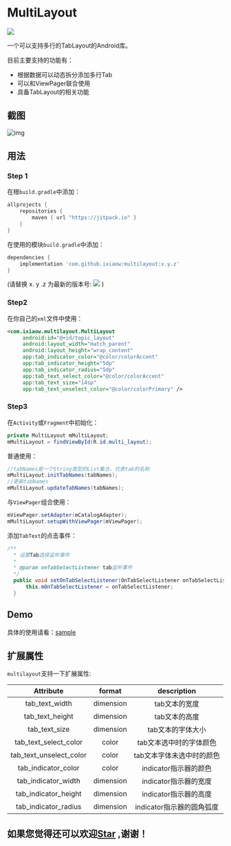 # MultiLayout

[![](https://jitpack.io/v/ixiaow/multilayout.svg)](https://jitpack.io/#ixiaow/multilayout)

一个可以支持多行的TabLayout的Android库。

目前主要支持的功能有：

* 根据数据可以动态拆分添加多行Tab
* 可以和ViewPager联合使用
* 具备TabLayout的相关功能

## 截图

![img](https://github.com/ixiaow/multilayout/blob/master/picture/demo.gif)

## 用法

### Step 1

在根`build.gradle`中添加：

```groovy
allprojects {
    repositories {
        maven { url "https://jitpack.io" }
    }
}
```

在使用的模块`build.gradle`中添加：

```groovy
dependencies {
    implementation 'com.github.ixiaow:multilayout:x.y.z'
}
```
(请替换 x. y .z 为最新的版本号: ![](https://jitpack.io/v/ixiaow/multilayout.svg) )

### Step2

在你自己的`xml`文件中使用：

```xml
<com.ixiaow.multilayout.MultiLayout
     android:id="@+id/topic_layout"
     android:layout_width="match_parent"
     android:layout_height="wrap_content"
     app:tab_indicator_color="@color/colorAccent"
     app:tab_indicator_height="5dp"
     app:tab_indicator_radius="5dp"
     app:tab_text_select_color="@color/colorAccent"
     app:tab_text_size="14sp"
     app:tab_text_unselect_color="@color/colorPrimary" />
```

### Step3

在`Activity`或`Fragment`中初始化：

```java
private MultiLayout mMultiLayout;
mMultiLayout = findViewById(R.id.multi_layout);
```

普通使用：

```java
//tabNames是一个String类型的List集合，代表tab的名称
mMultiLayout.initTabNames(tabNames);
//更新tabNames
mMultiLayout.updateTabNames(tabNames);
```
与`ViewPager`组合使用：

```java
mViewPager.setAdapter(mCatalogAdapter);
mMultiLayout.setupWithViewPager(mViewPager);
```
添加`TabText`的点击事件：

```java
/**
  * 设置Tab选择监听事件
  *
  * @param onTabSelectListener tab监听事件
  */
  public void setOnTabSelectListener(OnTabSelectListener onTabSelectListener) {
      this.mOnTabSelectListener = onTabSelectListener;
  }
```

## Demo

具体的使用请看：[sample](https://github.com/ixiaow/multilayout/tree/master/sample)



## 扩展属性

`multilayout`支持一下扩展属性:

|        Attribute        |  format   |        description        |
| :---------------------: | :-------: | :-----------------------: |
|     tab_text_width      | dimension |       tab文本的宽度       |
|     tab_text_height     | dimension |       tab文本的高度       |
|      tab_text_size      | dimension |     tab文本的字体大小     |
|  tab_text_select_color  |   color   |  tab文本选中时的字体颜色  |
| tab_text_unselect_color |   color   | tab文本字体未选中时的颜色 |
|   tab_indicator_color   |   color   |   indicator指示器的颜色   |
|   tab_indicator_width   | dimension |   indicator指示器的宽度   |
|  tab_indicator_height   | dimension |   indicator指示器的高度   |
|  tab_indicator_radius   | dimension | indicator指示器的圆角弧度 |


## 如果您觉得还可以欢迎[Star](https://github.com/ixiaow/multilayout) ,谢谢！


